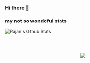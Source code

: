 ### Hi there 👋

<h3>my not so wondeful stats</h3>

<img align="center" alt="Rajan's Github Stats" src="https://github-readme-stats.vercel.app/api?username=rjn01&show_icons=true&hide_border=true" />

<br><br>

<div align="center">
  <img src="https://github-profile-trophy.vercel.app/?username=rjn01&column=7&theme=onedark" />
</div>

<!--
**rjn01/rjn01** is a ✨ _special_ ✨ repository because its `README.md` (this file) appears on your GitHub profile.

Here are some ideas to get you started:

- 🔭 I’m currently working on ...
- 🌱 I’m currently learning ...
- 👯 I’m looking to collaborate on ...
- 🤔 I’m looking for help with ...
- 💬 Ask me about ...
- 📫 How to reach me: ...
- 😄 Pronouns: ...
- ⚡ Fun fact: ...
-->
